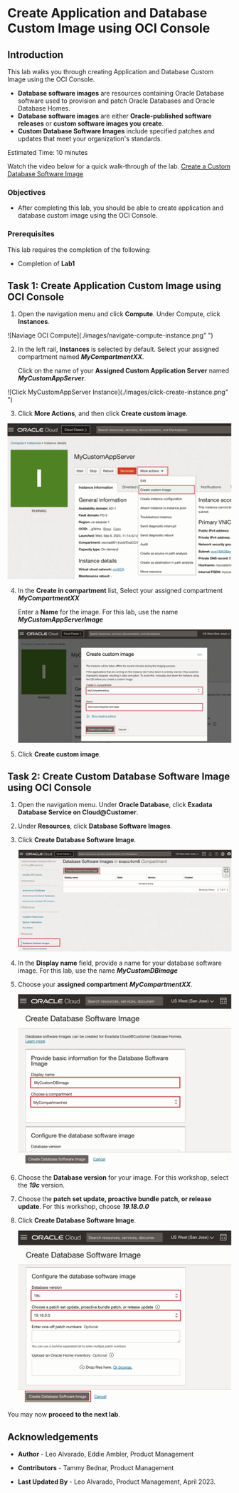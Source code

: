 # Create Application and Database Custom Image using OCI Console


## Introduction

This lab walks you through creating Application and Database Custom Image using the OCI Console. 
 
  * **Database software images** are resources containing Oracle Database software used to provision and patch Oracle Databases and Oracle Database Homes.
  * **Database software images** are either **Oracle-published software releases** or **custom software images you create**.
  * **Custom Database Software Images** include specified patches and updates that meet your organization's standards.

Estimated Time: 10 minutes

Watch the video below for a quick walk-through of the lab.
  [Create a Custom Database Software Image](youtube:jwxxIih3brQ)

### Objectives

-   After completing this lab, you should be able to create application and database custom image using the OCI Console.


### Prerequisites

This lab requires the completion of the following:

* Completion of **Lab1**

## Task 1: Create Application Custom Image using OCI Console

1. Open the navigation menu and click **Compute**. Under Compute, click **Instances**.

  ![Naviage OCI Compute](./images/navigate-compute-instance.png" ")

2. In the left rail, **Instances** is selected by default. Select your assigned compartment named ***MyCompartmentXX***. 
   
   Click on the name of your **Assigned Custom Application Server** named ***MyCustomAppServer***.

  ![Click MyCustomAppServer Instance](./images/click-create-instance.png" ")

3. Click **More Actions**, and then click **Create custom image**.

  ![Create Custom App Server More Actions](./images/click-instance-more-actions.png " ")

4. In the **Create in compartment** list, Select your assigned compartment ***MyCompartmentXX***
   
   Enter a **Name** for the image. For this lab, use the name ***MyCustomAppServerImage***

   ![Create Custom App Server Image](./images/create-custom-app-image.png " ")

5. Click **Create custom image**.


## Task 2: Create Custom Database Software Image using OCI Console

1. Open the navigation menu. Under **Oracle Database**, click **Exadata Database Service on Cloud@Customer**.

2. Under **Resources**, click **Database Software Images**.

3. Click **Create Database Software Image**.

    ![Create Custom Database Software Image](./images/create-custom-dbsw.png " ")

4. In the **Display name** field, provide a name for your database software image. For this lab, use the name ***MyCustomDBimage***
   
5. Choose your **assigned compartment** ***MyCompartmentXX***. 
   
    ![Create Custom Database Software Image](./images/create-dbsw-page.png " ")

6. Choose the **Database version** for your image. For this workshop, select the ***19c*** version.

7. Choose the **patch set update, proactive bundle patch, or release update**. For this workshop, choose ***19.18.0.0***

8. Click **Create Database Software Image**.

    ![Create Custom Database Software Image Dialog Page](./images/create-dbsw-version-page.png " ")

You may now **proceed to the next lab**. 

<!--
## Learn More

* Click [here](https://docs.public.oneportal.content.oci.oraclecloud.com/en-us/iaas/exadata/doc/ecc-create-first-db.html) to learn more about Creating an Oracle Database on Exadata Database Service.

-->

## Acknowledgements

* **Author** - Leo Alvarado, Eddie Ambler, Product Management

* **Contributors** - Tammy Bednar, Product Management

* **Last Updated By** - Leo Alvarado, Product Management, April 2023.
